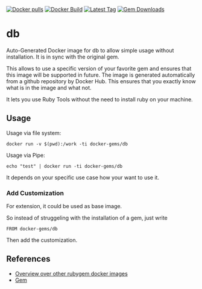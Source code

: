 [![Docker pulls](https://img.shields.io/docker/pulls/rubygem/db.svg)](https://hub.docker.com/r/rubygem/db/)
[![Docker Build](https://img.shields.io/docker/automated/rubygem/db.svg)](https://hub.docker.com/r/rubygem/db/)
[![Latest Tag](https://img.shields.io/github/tag/docker-rubygem/db.svg)](https://hub.docker.com/r/rubygem/db/)
[![Gem Downloads](https://img.shields.io/gem/dt/db.svg)](https://rubygems.org/gems/db/)
# db

Auto-Generated Docker image for db to allow simple usage without installation.
It is in sync with the original gem.

This allows to use a specific version of your favorite gem and ensures that this image will be supported in future.
The image is generated automatically from a github repository by Docker Hub.
This ensures that you exactly know what is in the image and what not.

It lets you use Ruby Tools without the need to install ruby on your machine.

## Usage

Usage via file system:

`docker run -v $(pwd):/work -ti docker-gems/db`

Usage via Pipe:

`echo "test" | docker run -ti docker-gems/db`

It depends on your specific use case how your want to use it.

### Add Customization

For extension, it could be used as base image.

So instead of struggeling with the installation of a gem, just write

`FROM docker-gems/db`

Then add the customization.

## References

 - [Overview over other rubygem docker images](https://github.com/thinkbot/docker-rubygem)
 - [Gem](https://rubygems.org/gems/db/)
